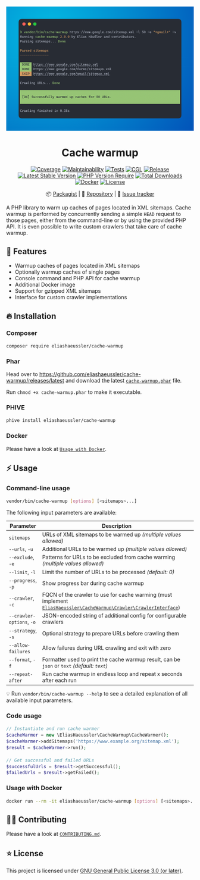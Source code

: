 <div align="center">

![Screenshot](docs/screenshot.png)

# Cache warmup

[![Coverage](https://codecov.io/gh/eliashaeussler/cache-warmup/branch/main/graph/badge.svg?token=SAYQJPAHYS)](https://codecov.io/gh/eliashaeussler/cache-warmup)
[![Maintainability](https://api.codeclimate.com/v1/badges/20217c57aa1fc511f8bc/maintainability)](https://codeclimate.com/github/eliashaeussler/cache-warmup/maintainability)
[![Tests](https://github.com/eliashaeussler/cache-warmup/actions/workflows/tests.yaml/badge.svg)](https://github.com/eliashaeussler/cache-warmup/actions/workflows/tests.yaml)
[![CGL](https://github.com/eliashaeussler/cache-warmup/actions/workflows/cgl.yaml/badge.svg)](https://github.com/eliashaeussler/cache-warmup/actions/workflows/cgl.yaml)
[![Release](https://github.com/eliashaeussler/cache-warmup/actions/workflows/release.yaml/badge.svg)](https://github.com/eliashaeussler/cache-warmup/actions/workflows/release.yaml)
[![Latest Stable Version](http://poser.pugx.org/eliashaeussler/cache-warmup/v)](https://packagist.org/packages/eliashaeussler/cache-warmup)
[![PHP Version Require](http://poser.pugx.org/eliashaeussler/cache-warmup/require/php)](https://packagist.org/packages/eliashaeussler/cache-warmup)
[![Total Downloads](http://poser.pugx.org/eliashaeussler/cache-warmup/downloads)](https://packagist.org/packages/eliashaeussler/cache-warmup)
[![Docker](https://img.shields.io/docker/v/eliashaeussler/cache-warmup?label=docker&sort=semver)](https://hub.docker.com/r/eliashaeussler/cache-warmup)
[![License](http://poser.pugx.org/eliashaeussler/cache-warmup/license)](LICENSE)

📦&nbsp;[Packagist](https://packagist.org/packages/eliashaeussler/cache-warmup) |
💾&nbsp;[Repository](https://github.com/eliashaeussler/cache-warmup) |
🐛&nbsp;[Issue tracker](https://github.com/eliashaeussler/cache-warmup/issues)

</div>

A PHP library to warm up caches of pages located in XML sitemaps. Cache warmup
is performed by concurrently sending a simple `HEAD` request to those pages,
either from the command-line or by using the provided PHP API. It is even
possible to write custom crawlers that take care of cache warmup.

## 🚀 Features

* Warmup caches of pages located in XML sitemaps
* Optionally warmup caches of single pages
* Console command and PHP API for cache warmup
* Additional Docker image
* Support for gzipped XML sitemaps
* Interface for custom crawler implementations

## 🔥 Installation

### Composer

```bash
composer require eliashaeussler/cache-warmup
```

### Phar

Head over to <https://github.com/eliashaeussler/cache-warmup/releases/latest> and
download the latest [`cache-warmup.phar`](https://github.com/eliashaeussler/cache-warmup/releases/latest/download/cache-warmup.phar) file.

Run `chmod +x cache-warmup.phar` to make it executable.

### PHIVE

```bash
phive install eliashaeussler/cache-warmup
```

### Docker

Please have a look at [`Usage with Docker`](#usage-with-docker).

## ⚡ Usage

### Command-line usage

```bash
vendor/bin/cache-warmup [options] [<sitemaps>...]
```

The following input parameters are available:

| Parameter                 | Description                                                                                                                                             |
|---------------------------|---------------------------------------------------------------------------------------------------------------------------------------------------------|
| `sitemaps`                | URLs of XML sitemaps to be warmed up *(multiple values allowed)*                                                                                        |
| `--urls`, `-u`            | Additional URLs to be warmed up *(multiple values allowed)*                                                                                             |
| `--exclude`, `-e`         | Patterns for URLs to be excluded from cache warming *(multiple values allowed)*                                                                         |
| `--limit`, `-l`           | Limit the number of URLs to be processed *(default: 0)*                                                                                                 |
| `--progress`, `-p`        | Show progress bar during cache warmup                                                                                                                   |
| `--crawler`, `-c`         | FQCN of the crawler to use for cache warming (must implement [`EliasHaeussler\CacheWarmup\Crawler\CrawlerInterface`](src/Crawler/CrawlerInterface.php)) |
| `--crawler-options`, `-o` | JSON-encoded string of additional config for configurable crawlers                                                                                      |
| `--strategy`, `-s`        | Optional strategy to prepare URLs before crawling them                                                                                                  |
| `--allow-failures`        | Allow failures during URL crawling and exit with zero                                                                                                   |
| `--format`, `-f`          | Formatter used to print the cache warmup result, can be `json` or `text` *(default: `text`)*                                                            |
| `--repeat-after`          | Run cache warmup in endless loop and repeat x seconds after each run                                                                                    |

💡 Run `vendor/bin/cache-warmup --help` to see a detailed explanation of
all available input parameters.

### Code usage

```php
// Instantiate and run cache warmer
$cacheWarmer = new \EliasHaeussler\CacheWarmup\CacheWarmer();
$cacheWarmer->addSitemaps('https://www.example.org/sitemap.xml');
$result = $cacheWarmer->run();

// Get successful and failed URLs
$successfulUrls = $result->getSuccessful();
$failedUrls = $result->getFailed();
```

### Usage with Docker

```bash
docker run --rm -it eliashaeussler/cache-warmup [options] [<sitemaps>...]
```

## 🧑‍💻 Contributing

Please have a look at [`CONTRIBUTING.md`](CONTRIBUTING.md).

## ⭐ License

This project is licensed under [GNU General Public License 3.0 (or later)](LICENSE).
